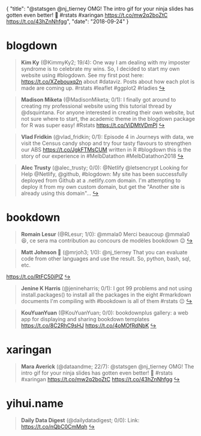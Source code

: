 {
  "title": "@statsgen @nj_tierney OMG! The intro gif for your ninja slides has gotten even better! 💯 #rstats #xaringan https://t.co/mw2q2boZtC https://t.co/43hZnNhfgg",
  "date": "2018-09-24"
}

# blogdown

> **Kim Ky** (@KimmyKy2; 19/4): One way I am dealing with my imposter syndrome is to celebrate my wins. So, I decided to start my own website using #blogdown.
See my first post here: https://t.co/XZebouxq2n about #dataviz. Posts about how each plot is made are coming up. #rstats #leaflet #ggplot2 #rladies  [&#8618;](https://twitter.com/xieyihui/status/1043847586862354439)

<!-- -->


> **Madison Miketa** (@MadisonMiketa; 0/1): I finally got around to creating my professional website using this tutorial thread by @dsquintana. For anyone interested in creating their own website, but not sure where to start, the academic theme in the blogdown package for R was super easy! #Rstats
https://t.co/ViDMtVDmPl  [&#8618;](https://twitter.com/xieyihui/status/1044049860985524224)

<!-- -->


> **Vlad Fridkin** (@vlad_fridkin; 0/1): Episode 4 in Journeys with data, we visit the Census candy shop and try four tasty flavours to strengthen our ABS https://t.co/JgkFTMsCUM written in R #blogdown this is the story of our experience in #MelbDatathon #MelbDatathon2018  [&#8618;](https://twitter.com/xieyihui/status/1043786110231441409)

<!-- -->


> **Alec Trusty** (@alec_trusty; 0/0): @Netlify @letsencrypt Looking for Help @Netlify, @github, #blogdown: My site has been successfully deployed from Github at a .netlify.com domain. I'm attempting to deploy it from my own custom domain, but get the "Another site is already using this domain"...  [&#8618;](https://twitter.com/xieyihui/status/1043954395086508037)

<!-- -->


# bookdown

> **Romain Lesur** (@RLesur; 1/0): @mmala0 Merci beaucoup @mmala0 😆, ce sera ma contribution au concours de modèles bookdown 😉  [&#8618;](https://twitter.com/xieyihui/status/1044059847120031744)

<!-- -->


> **Matt Johnson 🚩** (@mrjoh3; 1/0): @nj_tierney That you can evaluate code from other languages and use the result. So, python, bash, sql, etc. 
>
https://t.co/RtFC50iPlZ  [&#8618;](https://twitter.com/xieyihui/status/1043813698601607171)

<!-- -->


> **Jenine K Harris** (@jenineharris; 0/1): I got 99 problems and not using install.packages() to install all the packages in the eight #rmarkdown documents I'm compiling with #bookdown is all of them #rstats 😐  [&#8618;](https://twitter.com/xieyihui/status/1043913988390703105)

<!-- -->


> **KouYuanYuan** (@KouYuanYuan; 0/0): bookdownplus gallery: a web app for displaying and sharing bookdown templates https://t.co/8C2RhC9sHJ https://t.co/4oMOfRdNbK  [&#8618;](https://twitter.com/xieyihui/status/1043902334625927168)

<!-- -->


# xaringan

> **Mara Averick** (@dataandme; 22/7): @statsgen @nj_tierney OMG! The intro gif for your ninja slides has gotten even better! 💯 #rstats #xaringan 
https://t.co/mw2q2boZtC https://t.co/43hZnNhfgg  [&#8618;](https://twitter.com/xieyihui/status/1043845583147061248)

<!-- -->


# yihui.name

> **Daily Data Digest** (@dailydatadigest; 0/0): Link: https://t.co/nQbC0CmMqh  [&#8618;](https://twitter.com/xieyihui/status/1043976699875139584)

<!-- -->


